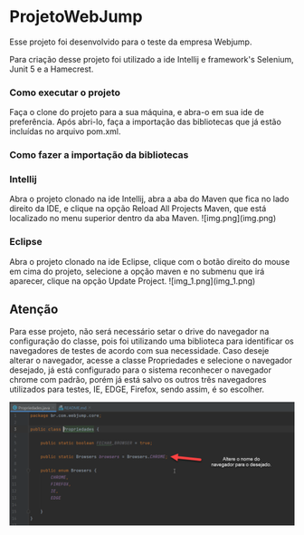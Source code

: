 # ProjetoWebJump
Esse projeto foi desenvolvido para o teste da empresa Webjump.

Para criação desse projeto foi utilizado a ide Intellij e framework's Selenium, Junit 5 e a Hamecrest.


<h3>Como executar o projeto</h3>

Faça o clone do projeto para a sua máquina, e abra-o em sua ide de preferência. Após abri-lo, faça a importação das bibliotecas que já estão incluídas no arquivo pom.xml.

<h3>Como fazer a importação da bibliotecas<h3>

<h3>Intellij</h3>
Abra o projeto clonado na ide Intellij, abra a aba do Maven que fica no lado direito da IDE, e clique na opção Reload All Projects Maven, que está localizado no menu superior dentro da aba Maven.
![img.png](img.png)

<h3>Eclipse</h3>
Abra o projeto clonado na ide Eclipse, clique com o botão direito do mouse em cima do projeto, selecione a opção maven e no submenu que irá aparecer, clique na opção 
Update Project.
![img_1.png](img_1.png)

<h2>Atenção</h2>

Para esse projeto, não será necessário setar o drive do navegador na configuração do classe, pois foi utilizando uma biblioteca para identificar os navegadores de testes
de acordo com sua necessidade. Caso deseje alterar o navegador, acesse a classe Propriedades e selecione o navegador desejado, já está configurado para o sistema reconhecer o navegador 
chrome com padrão, porém já está salvo os outros três navegadores utilizados para testes, IE, EDGE, Firefox, sendo assim, é so escolher.

![img_2.png](img_2.png)


